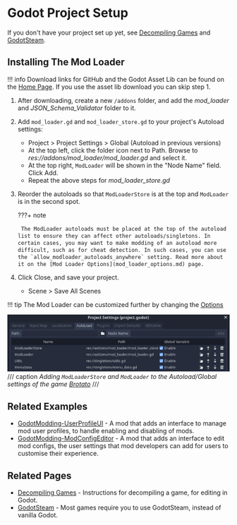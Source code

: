 # Godot Project Setup
If you don't have your project set up yet, see [Decompiling Games](../modding/tools/decompile_games.md) and [GodotSteam](../modding/tools/godot_steam.md).

## Installing The Mod Loader

!!! info
    Download links for GitHub and the Godot Asset Lib can be found on the [Home Page](../../index.md). If you use the asset
    lib download you can skip step 1.

1. After downloading, create a new `/addons` folder, and add the *mod_loader* and *JSON_Schema_Validator* folder to it.
2. Add `mod_loader.gd` and `mod_loader_store.gd` to your project's Autoload settings:
	- Project > Project Settings > Global (Autoload in previous versions)
	- At the top left, click the folder icon next to Path. Browse to *res://addons/mod_loader/mod_loader.gd* and select it.
	- At the top right, `ModLoader` will be shown in the "Node Name" field. Click Add.
	- Repeat the above steps for *mod_loader_store.gd*
3. Reorder the autoloads so that `ModLoaderStore` is at the top and `ModLoader` is in the second spot.

    ???+ note 
    
        The ModLoader autoloads must be placed at the top of the autoload list to ensure they can affect other autoloads/singletons. In certain cases, you may want to make modding of an autoload more difficult, such as for cheat detection. In such cases, you can use the `allow_modloader_autoloads_anywhere` setting. Read more about it on the [Mod Loader Options](mod_loader_options.md) page.

4. Click Close, and save your project.
	- Scene > Save All Scenes

!!! tip
    The Mod Loader can be customized further by changing the [Options](mod_loader_options.md)

![](_media/autoload_settings.png)
/// caption
*Adding `ModLoaderStore` and `ModLoader` to the Autoload/Global settings of the game [Brotato](https://store.steampowered.com/app/1942280/Brotato/)*
///

## Related Examples
- [GodotModding-UserProfileUI](https://github.com/GodotModding/GodotModding-UserProfileUI) - A mod that adds an interface to manage mod user profiles, to handle enabling and disabling of mods.
- [GodotModding-ModConfigEditor](https://github.com/GodotModding/GodotModding-ModConfigEditor) - A mod that adds an interface to edit mod configs, the user settings that mod developers can add for users to customise their experience.

## Related Pages
- [Decompiling Games](../modding/tools/decompile_games.md) - Instructions for decompiling a game, for editing in Godot.
- [GodotSteam](../modding/tools/godot_steam.md) - Most games require you to use GodotSteam, instead of vanilla Godot.
